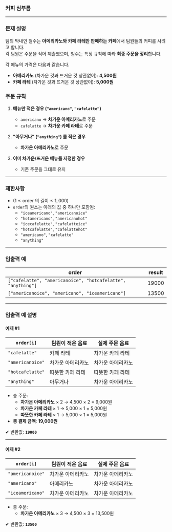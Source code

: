 ### 커피 심부름

---

### 문제 설명
팀의 막내인 철수는 **아메리카노와 카페 라테만 판매하는 카페**에서 팀원들의 커피를 사려고 합니다.  
각 팀원은 주문을 적어 제출했으며, 철수는 특정 규칙에 따라 **최종 주문을 정리**합니다.

각 메뉴의 가격은 다음과 같습니다.
- **아메리카노** (차가운 것과 뜨거운 것 상관없이): **4,500원**
- **카페 라테** (차가운 것과 뜨거운 것 상관없이): **5,000원**

### **주문 규칙**
1. **메뉴만 적은 경우 (`"americano"`, `"cafelatte"`)**
    - `americano` → **차가운 아메리카노**로 주문
    - `cafelatte` → **차가운 카페 라테**로 주문

2. **"아무거나" (`"anything"`) 를 적은 경우**
    - **차가운 아메리카노**로 주문

3. **이미 차가운/뜨거운 메뉴를 지정한 경우**
    - 기존 주문을 그대로 유지

---

### **제한사항**
- $( 1 \leq \text{order 의 길이} \leq 1,000 )$
- `order`의 원소는 아래의 값 중 하나만 포함됨:
    - `"iceamericano"`, `"americanoice"`
    - `"hotamericano"`, `"americanohot"`
    - `"icecafelatte"`, `"cafelatteice"`
    - `"hotcafelatte"`, `"cafelattehot"`
    - `"americano"`, `"cafelatte"`
    - `"anything"`

---

### **입출력 예**

| order                                                       | result |
|-------------------------------------------------------------|--------|
| `["cafelatte", "americanoice", "hotcafelatte", "anything"]` | 19000  |
| `["americanoice", "americano", "iceamericano"]`             | 13500  |

---

### **입출력 예 설명**

#### **예제 #1**
| `order[i]`       | 팀원이 적은 음료 | 실제 주문 음료  |
|------------------|-----------|-----------|
| `"cafelatte"`    | 카페 라테     | 차가운 카페 라테 |
| `"americanoice"` | 차가운 아메리카노 | 차가운 아메리카노 |
| `"hotcafelatte"` | 따뜻한 카페 라테 | 따뜻한 카페 라테 |
| `"anything"`     | 아무거나      | 차가운 아메리카노 |

- 총 주문:
    - **차가운 아메리카노** × 2 → 4,500 × 2 = 9,000원
    - **차가운 카페 라테** × 1 → 5,000 × 1 = 5,000원
    - **따뜻한 카페 라테** × 1 → 5,000 × 1 = 5,000원
- **총 결제 금액**: **19,000원**

✔ 반환값: **`19000`**

---

#### **예제 #2**
| `order[i]`       | 팀원이 적은 음료 | 실제 주문 음료  |
|------------------|-----------|-----------|
| `"americanoice"` | 차가운 아메리카노 | 차가운 아메리카노 |
| `"americano"`    | 아메리카노     | 차가운 아메리카노 |
| `"iceamericano"` | 차가운 아메리카노 | 차가운 아메리카노 |

- 총 주문:
    - **차가운 아메리카노** × 3 → 4,500 × 3 = 13,500원

✔ 반환값: **`13500`**